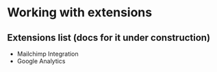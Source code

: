 
# Working with extensions


## Extensions list (docs for it under construction)
* Mailchimp Integration
* Google Analytics
